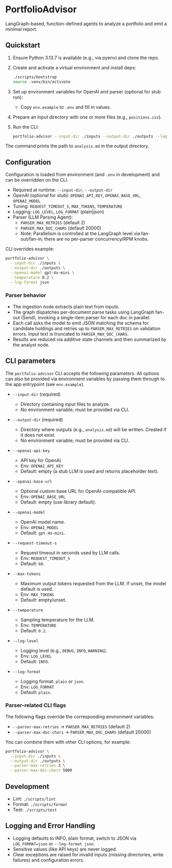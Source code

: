# PortfolioAdvisor

LangGraph-based, function-defined agents to analyze a portfolio and emit a minimal report.

## Quickstart

1. Ensure Python 3.13.7 is available (e.g., via pyenv) and clone the repo.
2. Create and activate a virtual environment and install deps:

   ```bash
   ./scripts/bootstrap
   source .venv/bin/activate
   ```

3. Set up environment variables for OpenAI and parser (optional for stub run):

   - Copy `env.example` to `.env` and fill in values.

4. Prepare an input directory with one or more files (e.g., `positions.csv`).

5. Run the CLI:

   ```bash
   portfolio-advisor --input-dir ./inputs --output-dir ./outputs --log-level INFO
   ```

The command prints the path to `analysis.md` in the output directory.

## Configuration

Configuration is loaded from environment (and `.env` in development) and can be overridden on the CLI.

- Required at runtime: `--input-dir`, `--output-dir`
- OpenAI (optional for stub): `OPENAI_API_KEY`, `OPENAI_BASE_URL`, `OPENAI_MODEL`
- Tuning: `REQUEST_TIMEOUT_S`, `MAX_TOKENS`, `TEMPERATURE`
- Logging: `LOG_LEVEL`, `LOG_FORMAT` (plain|json)
- Parser (LLM Parsing Agent):
  - `PARSER_MAX_RETRIES` (default 2)
  - `PARSER_MAX_DOC_CHARS` (default 20000)
  - Note: Parallelism is controlled at the LangGraph level via fan-out/fan-in; there are no per-parser concurrency/RPM knobs.

CLI overrides example:

```bash
portfolio-advisor \
  --input-dir ./inputs \
  --output-dir ./outputs \
  --openai-model gpt-4o-mini \
  --temperature 0.2 \
  --log-format json
```

### Parser behavior

- The ingestion node extracts plain text from inputs.
- The graph dispatches per-document parse tasks using LangGraph fan-out (Send), invoking a single-item parser for each doc in parallel.
- Each call asks the model to emit JSON matching the schema for candidate holdings and retries up to `PARSER_MAX_RETRIES` on validation errors. Input text is truncated to `PARSER_MAX_DOC_CHARS`.
- Results are reduced via additive state channels and then summarized by the analyst node.

## CLI parameters

The `portfolio-advisor` CLI accepts the following parameters. All options can also be provided via environment variables by passing them through to the app entrypoint (see `env.example`).

- `--input-dir` (required)
  - Directory containing input files to analyze.
  - No environment variable; must be provided via CLI.

- `--output-dir` (required)
  - Directory where outputs (e.g., `analysis.md`) will be written. Created if it does not exist.
  - No environment variable; must be provided via CLI.

- `--openai-api-key`
  - API key for OpenAI.
  - Env: `OPENAI_API_KEY`
  - Default: empty (a stub LLM is used and returns placeholder text).

- `--openai-base-url`
  - Optional custom base URL for OpenAI-compatible API.
  - Env: `OPENAI_BASE_URL`
  - Default: empty (use library default).

- `--openai-model`
  - OpenAI model name.
  - Env: `OPENAI_MODEL`
  - Default: `gpt-4o-mini`.

- `--request-timeout-s`
  - Request timeout in seconds used by LLM calls.
  - Env: `REQUEST_TIMEOUT_S`
  - Default: `60`.

- `--max-tokens`
  - Maximum output tokens requested from the LLM. If unset, the model default is used.
  - Env: `MAX_TOKENS`
  - Default: empty/unset.

- `--temperature`
  - Sampling temperature for the LLM.
  - Env: `TEMPERATURE`
  - Default: `0.2`.

- `--log-level`
  - Logging level (e.g., `DEBUG`, `INFO`, `WARNING`).
  - Env: `LOG_LEVEL`
  - Default: `INFO`.

- `--log-format`
  - Logging format: `plain` or `json`.
  - Env: `LOG_FORMAT`
  - Default: `plain`.

### Parser-related CLI flags

The following flags override the corresponding environment variables:

- `--parser-max-retries` → `PARSER_MAX_RETRIES` (default 2)
- `--parser-max-doc-chars` → `PARSER_MAX_DOC_CHARS` (default 20000)

You can combine them with other CLI options, for example:

```bash
portfolio-advisor \
  --input-dir ./inputs \
  --output-dir ./outputs \
  --parser-max-retries 3 \
  --parser-max-doc-chars 5000
```

## Development

- Lint: `./scripts/lint`
- Format: `./scripts/format`
- Test: `./scripts/test`

## Logging and Error Handling

- Logging defaults to INFO, plain format; switch to JSON via `LOG_FORMAT=json` or `--log-format json`.
- Sensitive values (like API keys) are never logged.
- Clear exceptions are raised for invalid inputs (missing directories, write failures) and configuration errors.

